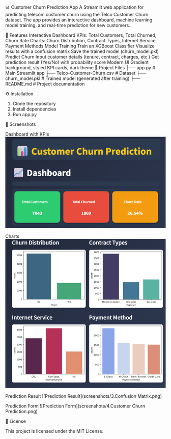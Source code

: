 📊 Customer Churn Prediction App
A Streamlit web application for predicting telecom customer churn using the Telco Customer Churn dataset. The app provides an interactive dashboard, machine learning model training, and real-time prediction for new customers.

🚀 Features
Interactive Dashboard
KPIs: Total Customers, Total Churned, Churn Rate
Charts: Churn Distribution, Contract Types, Internet Service, Payment Methods
Model Training
Train an XGBoost Classifier
Visualize results with a confusion matrix
Save the trained model (churn_model.pkl)
Predict Churn
Input customer details (tenure, contract, charges, etc.)
Get prediction result (Yes/No) with probability score
Modern UI
Gradient background, styled KPI cards, dark theme
📂 Project Files
├── app.py # Main Streamlit app 
├── Telco-Customer-Churn.csv # Dataset 
├── churn_model.pkl # Trained model (generated after training) 
├── README.md # Project documentation

⚙️ Installation
1. Clone the repository
2. Install dependencies
3. Run app.py

📸 Screenshots

Dashboard with KPIs
![Dashboard](screenshots/1.KPI.png)

Charts
![Churn Distribution](screenshots/2.charts.png)

Prediction Result
![Prediction Result](screenshots/3.Confusion Matrix.png)

Prediction Form
![Prediction Form](screenshots/4.Customer Churn Prediction.png)

📜 License

This project is licensed under the MIT License.
